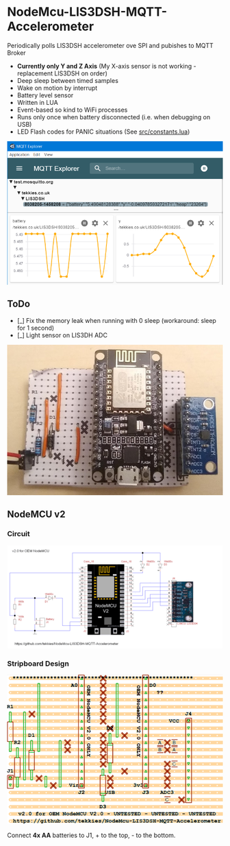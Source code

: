 # NodeMcu-LIS3DSH-MQTT-Accelerometer

Periodically polls LIS3DSH accelerometer ove SPI and pubishes to MQTT Broker

* **Currently only Y and Z Axis** (My X-axis sensor is not working - replacement LIS3DSH on order)
* Deep sleep between timed samples
* Wake on motion by interrupt
* Battery level sensor
* Written in LUA
* Event-based so kind to WiFi processes
* Runs only once when battery disconnected (i.e. when debugging on USB)
* LED Flash codes for PANIC situations (See [src/constants.lua](src/constants.lua))

![MQTT Explorer Chart](doc/MQTT-Explorer-Chart.png)


## ToDo
- [_] Fix the memory leak when running with 0 sleep (workaround: sleep for 1 second)
- [_] Light sensor on LIS3DH ADC

![Stripboard Layout (v1.0)](doc/Assembled-Board.jpg)

## NodeMCU v2

### Circuit
![Circuit Diagram](hardware/NodeMCU-V2/Circuit-Diagram-TinyCAD.png)

### Stripboard Design

![Stripboard Layout](hardware/NodeMCU-V2/Stripboard-Layout.VeeCAD.png)

Connect **4x AA** batteries to J1, + to the top, - to the bottom.


